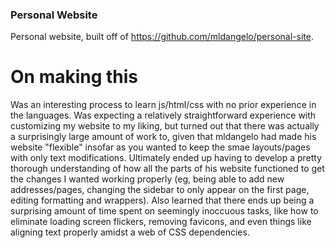 ### Personal Website
Personal website, built off of https://github.com/mldangelo/personal-site.


# On making this
Was an interesting process to learn js/html/css with no prior experience in the languages. Was expecting a relatively straightforward experience
with customizing my website to my liking, but turned out that there was actually a surprisingly large amount of work to, given that
mldangelo had made his website "flexible" insofar as you wanted to keep the smae layouts/pages with only text modifications. Ultimately
ended up having to develop a pretty thorough understanding of how all the parts of his website functioned to get the changes I wanted working
properly (eg, being able to add new addresses/pages, changing the sidebar to only appear on the first page, editing formatting and wrappers).
Also learned that there ends up being a surprising amount of time spent on seemingly inoccuous tasks, like how to eliminate 
loading screen flickers, removing favicons, and even things like aligning text properly amidst a web of CSS dependencies.
